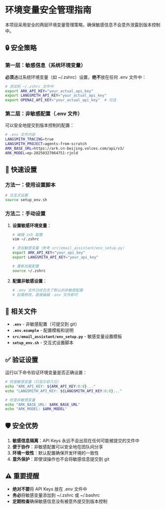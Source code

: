 # 环境变量安全管理指南

本项目采用安全的两层环境变量管理策略，确保敏感信息不会意外泄露到版本控制中。

## 🔒 安全策略

### 第一层：敏感信息（系统环境变量）
**必须**通过系统环境变量（如 ~/.zshrc）设置，**绝不**放在任何 .env 文件中：

```bash
# 添加到 ~/.zshrc 文件中
export ARK_API_KEY="your_actual_api_key"
export LANGSMITH_API_KEY="your_actual_api_key"
export OPENAI_API_KEY="your_actual_api_key"  # 可选
```

### 第二层：非敏感配置（.env 文件）
可以安全地提交到版本控制的配置：

```bash
# .env 文件内容
LANGSMITH_TRACING=true
LANGSMITH_PROJECT=agents-from-scratch
ARK_BASE_URL=https://ark.cn-beijing.volces.com/api/v3/
ARK_MODEL=ep-20250327064751-rjnld
```

## 🚀 快速设置

### 方法一：使用设置脚本
```bash
# 交互式设置
source setup_env.sh
```

### 方法二：手动设置
1. **设置敏感环境变量**：
   ```bash
   # 编辑 zsh 配置
   vim ~/.zshrc
   
   # 添加敏感变量（参考 src/email_assistant/env_setup.py）
   export ARK_API_KEY="your_api_key"
   export LANGSMITH_API_KEY="your_api_key"
   
   # 重新加载配置
   source ~/.zshrc
   ```

2. **配置非敏感设置**：
   ```bash
   # .env 文件已经包含了默认的非敏感配置
   # 如需修改，直接编辑 .env 文件即可
   ```

## 📁 相关文件

- **`.env`** - 非敏感配置（可提交到 git）
- **`.env.example`** - 配置模板和说明
- **`src/email_assistant/env_setup.py`** - 敏感变量设置模板
- **`setup_env.sh`** - 交互式设置脚本

## ✅ 验证设置

运行以下命令验证环境变量是否正确设置：

```bash
# 检查敏感变量（只显示前几位）
echo "ARK_API_KEY: ${ARK_API_KEY:0:8}..."
echo "LANGSMITH_API_KEY: ${LANGSMITH_API_KEY:0:8}..."

# 检查非敏感变量
echo "ARK_BASE_URL: $ARK_BASE_URL"
echo "ARK_MODEL: $ARK_MODEL"
```

## 🛡️ 安全优势

1. **敏感信息隔离**：API Keys 永远不会出现在任何可能被提交的文件中
2. **便于协作**：非敏感配置可以安全地在团队间分享
3. **环境一致性**：默认配置确保开发环境的一致性
4. **意外保护**：即使误操作也不会将敏感信息提交到 git

## ⚠️ 重要提醒

- **绝对不要**将 API Keys 放在 .env 文件中
- **务必**将敏感变量添加到 ~/.zshrc 或 ~/.bashrc
- **定期检查**确保敏感信息没有被意外提交到版本控制
